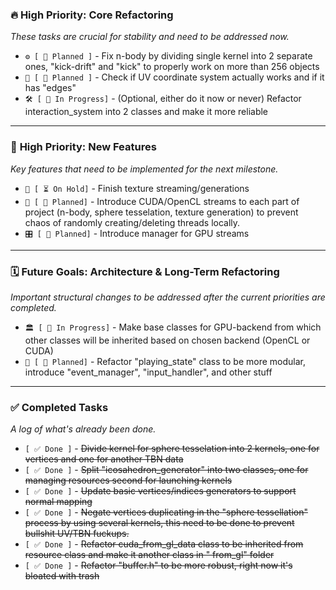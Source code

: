 ### 🔥 **High Priority: Core Refactoring**

*These tasks are crucial for stability and need to be addressed now.*

* `⚙️ [ 📝 Planned ]` - Fix n-body by dividing single kernel into 2 separate ones, "kick-drift" and "kick" to properly
  work on more than 256 objects
* `🧐 [ 📝 Planned ]` - Check if UV coordinate system actually works and if it has "edges"
* `🛠️ [ 🚧 In Progress]` - (Optional, either do it now or never) Refactor interaction_system into 2 classes and make it
  more reliable

---

### 🚀 **High Priority: New Features**

*Key features that need to be implemented for the next milestone.*

* `🎨 [ ⏳ On Hold]` - Finish texture streaming/generations
* `🌊 [ 📝 Planned]` - Introduce CUDA/OpenCL streams to each part of project (n-body, sphere tesselation, texture
  generation) to prevent chaos of randomly creating/deleting threads locally.
* `🎛️ [ 📝 Planned]` - Introduce manager for GPU streams

---

### 🗓️ **Future Goals: Architecture & Long-Term Refactoring**

*Important structural changes to be addressed after the current priorities are completed.*

* `🏛️ [ 🚧 In Progress]` - Make base classes for GPU-backend from which other classes will be inherited based on chosen
  backend (OpenCL or CUDA)
* `🧩 [ 📝 Planned]` - Refactor "playing_state" class to be more modular, introduce "event_manager", "input_handler", and
  other stuff

---

### ✅ **Completed Tasks**

*A log of what's already been done.*

* `[ ✅ Done ]` - ~~Divide kernel for sphere tesselation into 2 kernels, one for vertices and one for another TBN data~~
* `[ ✅ Done ]` - ~~Split "icosahedron_generator" into two classes, one for managing resources second for launching
  kernels~~
* `[ ✅ Done ]` - ~~Update basic vertices/indices generators to support normal mapping~~
* `[ ✅ Done ]` - ~~Negate vertices duplicating in the "sphere tessellation" process by using several kernels, this need
  to be done to prevent bullshit UV/TBN fuckups.~~
* `[ ✅ Done ]` - ~~Refactor cuda_from_gl_data class to be inherited from resource class and make it another class in "
  from_gl" folder~~
* `[ ✅ Done ]` - ~~Refactor "buffer.h" to be more robust, right now it's bloated with trash~~
